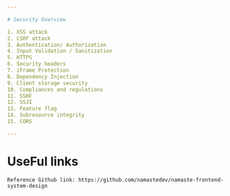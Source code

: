 ```yaml
---

# Security Overview

1. XSS attack
2. CSRF attack
3. Authentication/ Authorization
4. Input Validation / Sanitization
5. HTTPS
6. Security headers
7. iFrame Protection
8. Dependency Injection
9. Client storage security
10. Compliances and regulations
11. SSRF
12. SSJI
13. Feature flag
14. Subresource integrity
15. CORS

---
```


# UseFul links
  `Reference Github link: https://github.com/namastedev/namaste-frontend-system-design`